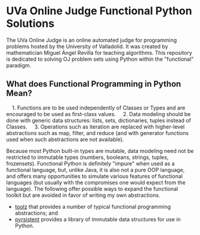 # UVa Online Judge Functional Python Solutions

The UVa Online Judge is an online automated judge for programming problems hosted by the University of Valladolid. It was created by mathematician Miguel Ángel Revilla for teaching algorithms. This repository is dedicated to solving OJ problem sets using Python within the "functional" paradigm.

## What does Functional Programming in Python Mean?

    1. Functions are to be used independently of Classes or Types and are encouraged to be used as first-class values.
    2. Data modeling should be done with generic data structures: lists, sets, dictionaries, tuples instead of Classes.
    3. Operations such as iteration are replaced with higher-level abstractions such as map, filter, and reduce (and with generator functions used when such abstractions are not available).

Because most Python built-in types are mutable, data modeling need not be restricted to immutable types (numbers, booleans, strings, tuples, frozensets). Functional Python is definitely "impure" when used as a functional language, but, unlike Java, it is also not a pure OOP language, and offers many opportunities to simulate various features of functional languages (but usually with the compromises one would expect from the language). The following offer possible ways to expand the functional toolkit but are avoided in favor of writing my own abstractions.

* [toolz](https://github.com/pytoolz/toolz/) that provides a number of typical functional programming abstractions; and
* [pyrsistent](https://github.com/tobgu/pyrsistent) provides a library of immutable data structures for use in Python.